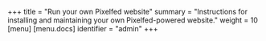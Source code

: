 +++
title = "Run your own Pixelfed website"
summary = "Instructions for installing and maintaining your own Pixelfed-powered website."
weight = 10
[menu]
[menu.docs]
identifier = "admin"
+++